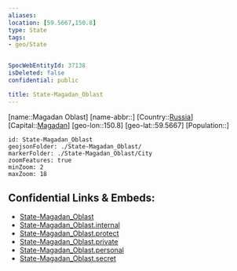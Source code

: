 ```yaml
---
aliases: 
location: [59.5667,150.8]
type: State
tags:
- geo/State


SpocWebEntityId: 37138
isDeleted: false
confidential: public

title: State-Magadan_Oblast
---
```

[name::Magadan Oblast]
[name-abbr::]
[Country::[Russia](geo/Continent/Europe/Russia.md)]
[Capital::[Magadan](geo/Continent/Europe/Russia/City/Magadan.md)]
[geo-lon::150.8]
[geo-lat::59.5667]
[Population::]



```leaflet
id: State-Magadan_Oblast
geojsonFolder: ./State-Magadan_Oblast/
markerFolder: ./State-Magadan_Oblast/City
zoomFeatures: true 
minZoom: 2 
maxZoom: 18
```


## Confidential Links & Embeds: 
- [State-Magadan_Oblast](../../../../../../_public/geo/Continent/Europe/Russia/State/State-Magadan_Oblast.md) 
- [State-Magadan_Oblast.internal](../../../../../../_internal/geo/Continent/Europe/Russia/State/State-Magadan_Oblast.internal.md) 
- [State-Magadan_Oblast.protect](../../../../../../_protect/geo/Continent/Europe/Russia/State/State-Magadan_Oblast.protect.md) 
- [State-Magadan_Oblast.private](../../../../../../_private/geo/Continent/Europe/Russia/State/State-Magadan_Oblast.private.md) 
- [State-Magadan_Oblast.personal](../../../../../../_personal/geo/Continent/Europe/Russia/State/State-Magadan_Oblast.personal.md) 
- [State-Magadan_Oblast.secret](../../../../../../_secret/geo/Continent/Europe/Russia/State/State-Magadan_Oblast.secret.md) 
